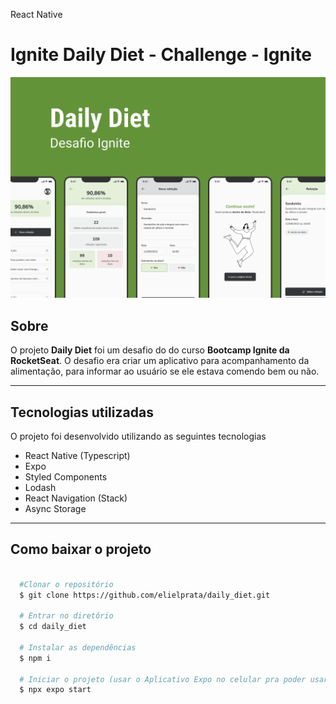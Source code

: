 React Native

# **Ignite Daily Diet - Challenge - Ignite**

![Capa, Project presentation image](/Images.README/Capa.png)

## Sobre

O projeto **Daily Diet** foi um desafio do do curso **Bootcamp Ignite da RocketSeat**.
O desafio era criar um aplicativo para acompanhamento da alimentação, para informar ao usuário se ele estava comendo bem ou não.

---

## Tecnologias utilizadas

O projeto foi desenvolvido utilizando as seguintes tecnologias

- React Native (Typescript)
- Expo
- Styled Components
- Lodash
- React Navigation (Stack)
- Async Storage

---

## Como baixar o projeto

```bash

  #Clonar o repositório
  $ git clone https://github.com/elielprata/daily_diet.git

  # Entrar no diretório
  $ cd daily_diet

  # Instalar as dependências
  $ npm i

  # Iniciar o projeto (usar o Aplicativo Expo no celular pra poder usar)
  $ npx expo start

```
